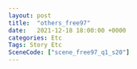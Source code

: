 ```yaml
---
layout: post
title:  "others_free97"
date:   2021-12-18 18:00:00 +0000
categories: Etc
Tags: Story Etc
SceneCode: ["scene_free97_q1_s20"]
---
```

